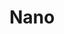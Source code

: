 ---
blog: https://medium.com/nanocurrency
git: https://github.com/nanocurrency
logohandle: nano
sort: nano
title: Nano
twitter: https://x.com/nano
website: https://nano.org/en
---